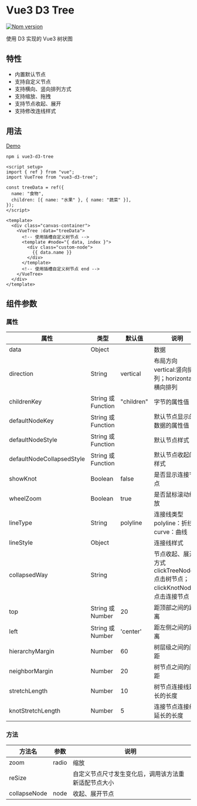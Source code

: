 # Vue3 D3 Tree
[![Npm version](https://img.shields.io/npm/v/vue3-d3-tree.svg)](https://www.npmjs.com/package/vue3-d3-tree)

使用 D3 实现的 Vue3 树状图

## 特性

- 内置默认节点
- 支持自定义节点
- 支持横向、竖向排列方式
- 支持缩放、拖拽
- 支持节点收起、展开
- 支持修改连线样式

## 用法

[Demo](https://astrongfish.github.io/vue-d3-tree/)

```
npm i vue3-d3-tree
```

```vue
<script setup>
import { ref } from "vue";
import VueTree from "vue3-d3-tree";

const treeData = ref({
  name: "食物",
  children: [{ name: "水果" }, { name: "蔬菜" }],
});
</script>

<template>
  <div class="canvas-container">
    <VueTree :data="treeData">
      <!-- 使用插槽自定义树节点 -->
      <template #node="{ data, index }">
        <div class="custom-node">
          {{ data.name }}
        </div>
      </template>
      <!-- 使用插槽自定义树节点 end -->
    </VueTree>
  </div>
</template>
```

## 组件参数

### 属性

| 属性                      | 类型               | 默认值     | 说明                                                                      |
| ------------------------- | ------------------ | ---------- | ------------------------------------------------------------------------- |
| data                      | Object             |            | 数据                                                                      |
| direction                 | String             | vertical   | 布局方向 vertical:竖向排列；horizontal：横向排列                          |
| childrenKey               | String 或 Function | "children" | 字节的属性值                                                              |
| defaultNodeKey            | String 或 Function |            | 默认节点显示的数据的属性值                                                |
| defaultNodeStyle          | String 或 Function |            | 默认节点样式                                                              |
| defaultNodeCollapsedStyle | String 或 Function |            | 默认节点收起的样式                                                        |
| showKnot                  | Boolean            | false      | 是否显示连接节点                                                          |
| wheelZoom                 | Boolean            | true       | 是否鼠标滚动缩放                                                          |
| lineType                  | String             | polyline   | 连接线类型 polyline：折线；curve：曲线                                    |
| lineStyle                 | Object             |            | 连接线样式                                                                |
| collapsedWay              | String             |            | 节点收起、展开方式 clickTreeNode: 点击树节点；clickKnotNode：点击连接节点 |
| top                       | String 或 Number   | 20         | 距顶部之间的距离                                                          |
| left                      | String 或 Number   | 'center'   | 距左侧之间的距离                                                          |
| hierarchyMargin           | Number             | 60         | 树层级之间的间距                                                          |
| neighborMargin            | Number             | 20         | 树节点之间的间距                                                          |
| stretchLength             | Number             | 10         | 树节点连接线延长的长度                                                    |
| knotStretchLength         | Number             | 5          | 连接节点连接线延长的长度                                                  |

### 方法

| 方法名       | 参数  | 说明                                                 |
| ------------ | ----- | ---------------------------------------------------- |
| zoom         | radio | 缩放                                                 |
| reSize       |       | 自定义节点尺寸发生变化后，调用该方法重新适配节点大小 |
| collapseNode | node  | 收起、展开节点                                       |
